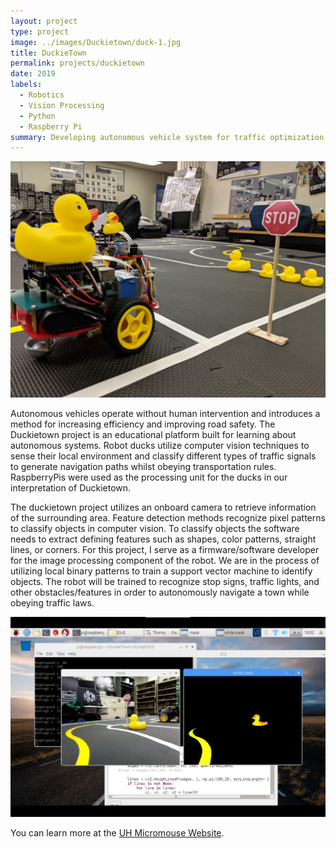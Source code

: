 ```yaml
---
layout: project
type: project
image: ../images/Duckietown/duck-1.jpg
title: DuckieTown
permalink: projects/duckietown
date: 2019
labels:
  - Robotics
  - Vision Processing
  - Python
  - Raspberry Pi
summary: Developing autonomous vehicle system for traffic optimization research
---
```

<img class="ui medium right floated rounded image" src="../images/Duckietown/duck-1.jpg">


 Autonomous vehicles operate without human intervention and introduces a method for increasing efficiency and improving road safety. The Duckietown project is an educational platform built for learning about autonomous systems. Robot ducks utilize computer vision techniques to sense their local environment and classify different types of traffic signals to generate navigation paths whilst obeying transportation rules. RaspberryPis were used as the processing unit for the ducks in our interpretation of Duckietown.

  The duckietown project utilizes an onboard camera to retrieve information of the surrounding area.  Feature detection methods recognize pixel patterns to classify objects in computer vision. To classify objects the software needs to extract defining features such as shapes, color patterns, straight lines, or corners. For this project, I serve as a firmware/software developer for the image processing component of the robot. We are in the process of utilizing local binary patterns to train a support vector machine to identify objects. The robot will be trained to recognize stop signs, traffic lights, and other obstacles/features in order to autonomously navigate a town while obeying traffic laws. 

<img class="ui medium middle floated rounded image" src="../images/Duckietown/duck-2.png">


You can learn more at the [UH Micromouse Website](http://www-ee.eng.hawaii.edu/~mmouse/about.html).
